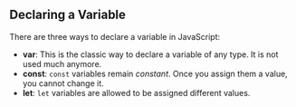 ## Declaring a Variable

There are three ways to declare a variable in JavaScript:
  - **var**: This is the classic way to declare a variable of any type. It is not used much anymore.
  - **const**: `const` variables remain _constant_. Once you assign them a value, you cannot change it.
  - **let**: `let` variables are allowed to be assigned different values.